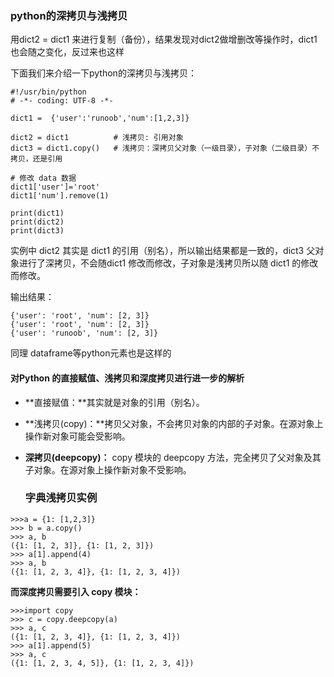###  python的深拷贝与浅拷贝

用dict2 = dict1 来进行复制（备份），结果发现对dict2做增删改等操作时，dict1也会随之变化，反过来也这样

下面我们来介绍一下python的深拷贝与浅拷贝：

```
#!/usr/bin/python
# -*- coding: UTF-8 -*-

dict1 =  {'user':'runoob','num':[1,2,3]}

dict2 = dict1          # 浅拷贝: 引用对象
dict3 = dict1.copy()   # 浅拷贝：深拷贝父对象（一级目录），子对象（二级目录）不拷贝，还是引用

# 修改 data 数据
dict1['user']='root'
dict1['num'].remove(1)

print(dict1)
print(dict2)
print(dict3)
```

实例中 dict2 其实是 dict1 的引用（别名），所以输出结果都是一致的，dict3 父对象进行了深拷贝，不会随dict1 修改而修改，子对象是浅拷贝所以随 dict1 的修改而修改。

输出结果：

```
{'user': 'root', 'num': [2, 3]}
{'user': 'root', 'num': [2, 3]}
{'user': 'runoob', 'num': [2, 3]}
```

同理 dataframe等python元素也是这样的



#### 对Python 的直接赋值、浅拷贝和深度拷贝进行进一步的解析

- **直接赋值：**其实就是对象的引用（别名）。

- **浅拷贝(copy)：**拷贝父对象，不会拷贝对象的内部的子对象。在源对象上操作新对象可能会受影响。

- **深拷贝(deepcopy)：** copy 模块的 deepcopy 方法，完全拷贝了父对象及其子对象。在源对象上操作新对象不受影响。

  ### 字典浅拷贝实例

```
>>>a = {1: [1,2,3]}
>>> b = a.copy()
>>> a, b
({1: [1, 2, 3]}, {1: [1, 2, 3]})
>>> a[1].append(4)
>>> a, b
({1: [1, 2, 3, 4]}, {1: [1, 2, 3, 4]})
```

**而深度拷贝需要引入 copy 模块：**

```
>>>import copy
>>> c = copy.deepcopy(a)
>>> a, c
({1: [1, 2, 3, 4]}, {1: [1, 2, 3, 4]})
>>> a[1].append(5)
>>> a, c
({1: [1, 2, 3, 4, 5]}, {1: [1, 2, 3, 4]})
```

























